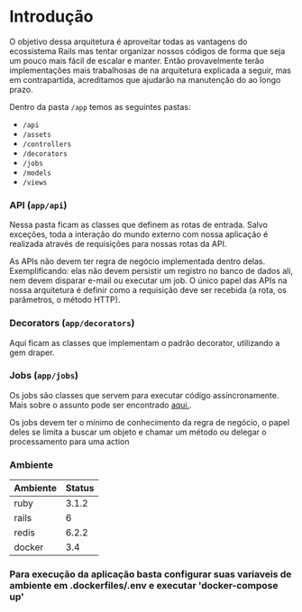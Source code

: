 # Introdução

O objetivo dessa arquitetura é aproveitar todas as vantagens do ecossistema Rails mas tentar organizar nossos códigos de
forma que seja um pouco mais fácil de escalar e manter. Então provavelmente terão implementações mais trabalhosas de na
arquitetura explicada a seguir, mas em contrapartida, acreditamos que ajudarão na manutenção do ao longo prazo.

Dentro da pasta `/app` temos as seguintes pastas:
- `/api`
- `/assets`
- `/controllers`
- `/decorators`
- `/jobs`
- `/models`
- `/views`


### API (`app/api`)
Nessa pasta ficam as classes que definem as rotas de entrada. Salvo exceções, toda a interação do mundo externo com
nossa aplicação é realizada através de requisições para nossas rotas da API.

As APIs não devem ter regra de negócio implementada dentro delas. Exemplificando: elas não devem persistir um registro
no banco de dados ali, nem devem disparar e-mail ou executar um job. O único papel das APIs na nossa arquitetura é
definir como a requisição deve ser recebida (a rota, os parâmetros, o método HTTP).

### Decorators (`app/decorators`)
Aqui ficam as classes que implementam o padrão decorator, utilizando a gem draper.

### Jobs  (`app/jobs`)
Os jobs são classes que servem para executar código assíncronamente. Mais sobre o assunto pode ser encontrado [aqui.](
https://guides.rubyonrails.org/active_job_basics.html).

Os jobs devem ter o mínimo de conhecimento da regra de negócio, o papel deles se limita a buscar um objeto e chamar um
método ou delegar o processamento para uma action

### Ambiente

| Ambiente | Status |
|----------|--------|
| ruby     | 3.1.2  |
| rails    | 6      |
| redis    | 6.2.2  |
| docker   | 3.4    |

### Para execução da aplicação basta configurar suas variaveis de ambiente em .dockerfiles/.env e executar 'docker-compose up'



